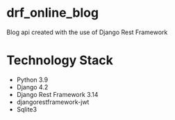 # drf_online_blog
Blog api created with the use of Django Rest Framework

# Technology Stack
- Python 3.9
- Django 4.2
- Django Rest Framework 3.14
- djangorestframework-jwt
- Sqlite3
